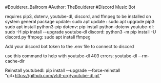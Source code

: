 #Boulderer_Ballroom
#Author: TheBoulderer
#Discord Music Bot


requires pip3, dotenv, youtube-dl, discord, and ffmpeg to be installed on system
general package update: sudo apt update
: sudo apt upgrade
pip3: sudo apt install python3-pip
dotenv: pip install python-dotenv
youtube-dl: sudo -H pip install --upgrade youtube-dl
discord: python3 -m pip install -U discord.py
ffmpeg: sudo apt install ffmpeg

Add your discord bot token to the .env file to connect to discord

use this command to help with youtube-dl 403 errors: youtube-dl --rm-cache-dir

Reinstall youtubedl: pip install --upgrade --force-reinstall "git+https://github.com/ytdl-org/youtube-dl.git"
